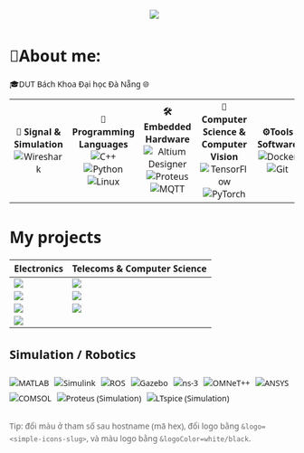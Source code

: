 <!-- Header -->
<p align="center">
  <img src="https://readme-typing-svg.herokuapp.com/?font=Righteous&size=35&center=true&vCenter=true&width=1000&height=70&duration=3000&lines=Hi+There!+👋;+I'm+Ba+Thanh;Electronics+and+Telecommunications+Engineering;" />
</p>

# 📖About me: 
🎓DUT Bách Khoa Đại học Đà Nẵng 🌐
<table>
<tr>

<td align="center" width="165">
<b>📡 Signal & Simulation </b>
  <br>

  <img src="https://img.shields.io/badge/Wireshark-1679A7?style=for-the-badge&logo=wireshark&logoColor=white" alt="Wireshark"/>
</td>


  
<td align="center" width="165">
  <b>🧠 Programming Languages</b>
  <br>
  <img src="https://img.shields.io/badge/C++-00599C?style=for-the-badge&logo%3Dcplusplus&logoColor=white" alt="C++"/>
  <img src="https://img.shields.io/badge/Python-3776AB?style=for-the-badge&logo=python&logoColor=white" alt="Python"/>
  <img src="https://img.shields.io/badge/Linux-FCC624?style=for-the-badge&logo=linux&logoColor=black" alt="Linux"/>
</td>



<td align="center" width="165">
  <b>🛠️Embedded Hardware </b>
  <br>
  <img src="https://img.shields.io/badge/Altium%20Designer-A5915F?style=for-the-badge" alt="Altium Designer"/>
  <img src="https://img.shields.io/badge/Proteus-1E5083?style=for-the-badge" alt="Proteus"/>
  <img src="https://img.shields.io/badge/MQTT-660066?style=for-the-badge&logo=MQTT&logoColor=white" alt="MQTT"/>
</td>

<td align="center" width="165">
<b>🚀Computer Science & Computer Vision</b>
  <br>
  <img src="https://img.shields.io/badge/TensorFlow-FF6F00?style=for-the-badge&logo=tensorflow&logoColor=white" alt="TensorFlow"/>
  <img src="https://img.shields.io/badge/PyTorch-EE4C2C?style=for-the-badge&logo=pytorch&logoColor=white" alt="PyTorch"/>
</td>

<td align="center" width="165">
<b>⚙️Tools Software</b>
  <br>
  <img src="https://img.shields.io/badge/Docker-2496ED?style=for-the-badge&logo=docker&logoColor=white" alt="Docker"/>
  <img src="https://img.shields.io/badge/Git-F05032?style=for-the-badge&logo=git&logoColor=white" alt="Git"/>
</td>


</tr>
</table> 

# My projects
<!-- 2-column grid using a markdown table -->
| **Electronics** | **Telecoms & Computer Science** |
|---|---|
| <a href="https://github.com/bathanh0309/FreeRTOS_Smart_Aquarium/"><img src="https://github-readme-stats.vercel.app/api/pin/?username=bathanh0309&repo=FreeRTOS_Smart_Aquarium&theme=tokyonight" /></a> | <a href="https://github.com/bathanh0309/ADC_Modulator_Design/"><img src="https://github-readme-stats.vercel.app/api/pin/?username=bathanh0309&repo=ADC_Modulator_Design&theme=tokyonight" /></a> |
| <a href="https://github.com/bathanh0309/PBL3_Smart_Parking/"><img src="https://github-readme-stats.vercel.app/api/pin/?username=bathanh0309&repo=PBL3_Smart_Parking&theme=tokyonight" /></a> | <a href="https://github.com/bathanh0309/Latex_mmWave_THz/"><img src="https://github-readme-stats.vercel.app/api/pin/?username=bathanh0309&repo=High_Frequency_mmWave_THz&theme=tokyonight" /></a> |
| <a href="https://github.com/bathanh0309/PBL2_Design_Amplifier_OTL_Differential/"><img src="https://github-readme-stats.vercel.app/api/pin/?username=bathanh0309&repo=PBL2_Design_Amplifier_OTL_Differential&theme=tokyonight" /></a> | <a href="https://github.com/bathanh0309/Reasearch_Algorithm_RRT/"><img src="https://github-readme-stats.vercel.app/api/pin/?username=bathanh0309&repo=Reasearch_Algorithm_RRT&theme=tokyonight" /></a> |
| <a href="https://github.com/bathanh0309/Design_Smart_House/"><img src="https://github-readme-stats.vercel.app/api/pin/?username=bathanh0309&repo=Design_Smart_House&theme=tokyonight" /></a> |

<!doctype html>
<html lang="vi">
<head>
  <meta charset="utf-8" />
  <title>Tech Skill Badges</title>
  <meta name="viewport" content="width=device-width, initial-scale=1" />
  <style>
    body { font-family: system-ui, -apple-system, Segoe UI, Roboto, Arial, sans-serif; line-height: 1.5; padding: 24px; }
    h2 { margin-top: 32px; }
    .badges img { margin: 6px 6px 0 0; vertical-align: middle; }
  </style>
</head>
<body>


<h2>Simulation / Robotics</h2>
  <div class="badges">
    <img src="https://img.shields.io/badge/MATLAB-FF8C00?style=for-the-badge&logo=mathworks&logoColor=white" alt="MATLAB"/>
    <img src="https://img.shields.io/badge/Simulink-FF8C00?style=for-the-badge&logo=mathworks&logoColor=white" alt="Simulink"/>
    <img src="https://img.shields.io/badge/ROS-22314E?style=for-the-badge&logo=ros&logoColor=white" alt="ROS"/>
    <img src="https://img.shields.io/badge/Gazebo-E66100?style=for-the-badge&logo=gazebo&logoColor=white" alt="Gazebo"/>
    <img src="https://img.shields.io/badge/NS--3-555555?style=for-the-badge" alt="ns-3"/>
    <img src="https://img.shields.io/badge/OMNeT%2B%2B-555555?style=for-the-badge" alt="OMNeT++"/>
    <img src="https://img.shields.io/badge/ANSYS-FFB71B?style=for-the-badge&logo=ansys&logoColor=black" alt="ANSYS"/>
    <img src="https://img.shields.io/badge/COMSOL-555555?style=for-the-badge" alt="COMSOL"/>
    <img src="https://img.shields.io/badge/Proteus-1C79C0?style=for-the-badge" alt="Proteus (Simulation)"/>
    <img src="https://img.shields.io/badge/LTspice-A41E11?style=for-the-badge" alt="LTspice (Simulation)"/>
  </div>



 <p style="margin-top:28px;color:#666">
    Tip: đổi màu ở tham số sau hostname (mã hex), đổi logo bằng <code>&logo=&lt;simple-icons-slug&gt;</code>, và màu logo bằng <code>&logoColor=white/black</code>.
  </p>
</body>
</html>
